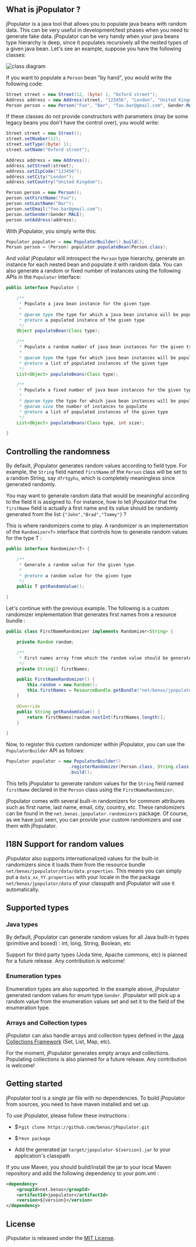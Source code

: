## What is jPopulator ?

jPopulator is a java tool that allows you to populate java beans with random data. This can be very useful in development/test phases when you need to generate fake data.
jPopulator can be very handy when your java beans type hierarchy is deep, since it populates recursively all the nested types of a given java bean.
Let's see an example, suppose you have the following classes:

![class diagram](https://github.com/benas/jPopulator/raw/master/src/site/resources/person.png)

If you want to populate a `Person` bean "by hand", you would write the following code:

```java
Street street = new Street(12, (byte) 1, "Oxford street");
Address address = new Address(street, "123456", "London", "United Kingdom");
Person person = new Person("Foo", "Bar", "foo.bar@gmail.com", Gender.MALE, address);
```

If these classes do not provide constructors with parameters (may be some legacy beans you don't have the control over), you would write:

```java
Street street = new Street();
street.setNumber(12);
street.setType((byte) 1);
street.setName("Oxford street");

Address address = new Address();
address.setStreet(street);
address.setZipCode("123456");
address.setCity("London");
address.setCountry("United Kingdom");

Person person = new Person();
person.setFirstName("Foo");
person.setLastName("Bar");
person.setEmail("foo.bar@gmail.com");
person.setGender(Gender.MALE);
person.setAddress(address);
```

With jPopulator, you simply write this:

```java
Populator populator = new PopulatorBuilder().build();
Person person = (Person) populator.populateBean(Person.class);
```

And voila! jPopulator will introspect the `Person` type hierarchy, generate an instance for each nested bean and populate it with random data.
You can also generate a random or fixed number of instances using the following APIs in the `Populator` interface:

```java
public interface Populator {

    /**
     * Populate a java bean instance for the given type.
     *
     * @param type the type for which a java bean instance will be populated
     * @return a populated instance of the given type
     */
    Object populateBean(Class type);

    /**
     * Populate a random number of java bean instances for the given type.
     *
     * @param type the type for which java bean instances will be populated
     * @return a list of populated instances of the given type
     */
    List<Object> populateBeans(Class type);

    /**
     * Populate a fixed number of java bean instances for the given type.
     *
     * @param type the type for which java bean instances will be populated
     * @param size the number of instances to populate
     * @return a list of populated instances of the given type
     */
    List<Object> populateBeans(Class type, int size);

}
```

## Controlling the randomness

By default, jPopulator generates random values according to field type. For example, the `String` field named `firstName` of the `Person` class will be set to a random String, say `dfrtgyhu`,
which is completely meaningless since generated randomly.

You may want to generate random data that would be meaningful according to the field it is assigned to.
For instance, how to tell jPopulator that the `firstName` field is actually a first name and its value should be randomly generated from the list `{"John","Brad","Tommy"}` ?

This is where randomizers come to play. A randomizer is an implementation of the `Randomizer<T>` interface that controls how to generate random values for the type T :

```java
public interface Randomizer<T> {

    /**
     * Generate a random value for the given type.
     *
     * @return a random value for the given type
     */
    public T getRandomValue();

}
```

Let's continue with the previous example. The following is a custom randomizer implementation that generates first names from a resource bundle :

```java
public class FirstNameRandomizer implements Randomizer<String> {

    private Random random;

    /**
     * First names array from which the random value should be generated.
     */
    private String[] firstNames;

    public FirstNameRandomizer() {
        this.random = new Random();
        this.firstNames = ResourceBundle.getBundle("net/benas/jpopulator/data/data").getString("firstNames").split(",");
    }

    @Override
    public String getRandomValue() {
        return firstNames[random.nextInt(firstNames.length)];
    }

}
```

Now, to register this custom randomizer within jPopulator, you can use the `PopulatorBuilder` API as follows:

```java
Populator populator = new PopulatorBuilder()
                        .registerRandomizer(Person.class, String.class, "firstName", new FirstNameRandomizer())
                        .build();
```

This tells jPopulator to generate random values for the `String` field named `firstName` declared in the `Person` class using the `FirstNameRandomizer`.

jPopulator comes with several built-in randomizers for commom attribures such as first name, last name, email, city, country, etc.
These randomizers can be found in the `net.benas.jpopulator.randomizers` package.
Of course, as we have just seen, you can provide your custom randomizers and use them with jPopulator.

## I18N Support for random values

jPopulator also supports internationalized values for the built-in randomizers since it loads them from the resource bundle `net/benas/jpopulator/data/data.properties`.
This means you can simply put a `data_xx_YY.properties` with your locale in the the package `net/benas/jpopulator/data` of your classpath and jPopulator will use it automatically.

## Supported types

### Java types
By default, jPopulator can generate random values for all Java built-in types (primitive and boxed) : int, long, String, Boolean, etc

Support for third party types (Joda time, Apache commons, etc) is planned for a future release. Any contribution is welcome!

### Enumeration types

Enumeration types are also supported. In the example above, jPopulator generated random values for enum type `Gender`.
jPopulator will pick up a random value from the enumeration values set and set it to the field of the enumeration type.

### Arrays and Collection types
jPopulator can also handle arrays and collection types defined in the [Java Collections Framework][] (Set, List, Map, etc).

For the moment, jPopulator generates empty arrays and collections. Populating collections is also planned for a future release. Any contribution is welcome!

## Getting started

jPopulator tool is a single jar file with no dependencies. To build jPopulator from sources, you need to have maven installed and set up.

To use jPopulator, please follow these instructions :

 * $>`git clone https://github.com/benas/jPopulator.git`

 * $>`mvn package`

 * Add the generated jar `target/jpopulator-${version}.jar` to your application's classpath

If you use Maven, you should build/install the jar to your local Maven repository and add the following dependency to your pom.xml :
```xml
<dependency>
    <groupId>net.benas</groupId>
    <artifactId>jpopulator</artifactId>
    <version>${version}</version>
</dependency>
```

## License
jPopulator is released under the [MIT License][].

[Java Collections Framework]: http://docs.oracle.com/javase/tutorial/collections/
[MIT License]: http://opensource.org/licenses/mit-license.php/